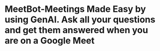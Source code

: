 # MeetBot-Meetings Made Easy by using GenAI. Ask all your questions and get them answered when you are on a Google Meet
